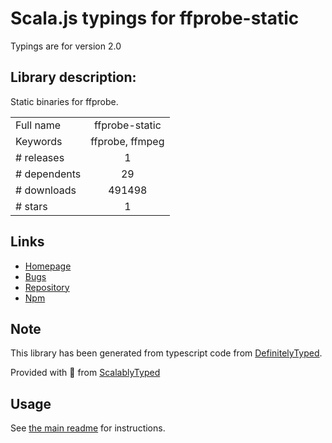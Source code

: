 
# Scala.js typings for ffprobe-static

Typings are for version 2.0

## Library description:
Static binaries for ffprobe.

|                    |                 |
| ------------------ | :-------------: |
| Full name          | ffprobe-static |
| Keywords           | ffprobe, ffmpeg |
| # releases         | 1 |
| # dependents       | 29 |
| # downloads        | 491498 |
| # stars            | 1 |

## Links
- [Homepage](https://github.com/joshwnj/ffprobe-static#readme)
- [Bugs](https://github.com/joshwnj/ffprobe-static/issues)
- [Repository](https://github.com/joshwnj/ffprobe-static)
- [Npm](https://www.npmjs.com/package/ffprobe-static)
    


## Note
This library has been generated from typescript code from [DefinitelyTyped](https://definitelytyped.org).

Provided with :purple_heart: from [ScalablyTyped](https://github.com/oyvindberg/ScalablyTyped)

## Usage
See [the main readme](../../readme.md) for instructions.


